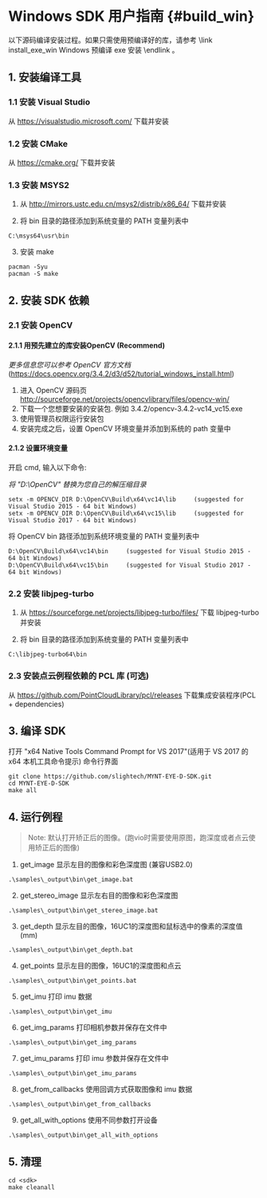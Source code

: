 # Windows SDK 用户指南 {#build_win}

以下源码编译安装过程。如果只需使用预编译好的库，请参考 \link install_exe_win Windows 预编译 exe 安装 \endlink 。

## 1. 安装编译工具

### 1.1 安装 Visual Studio

从 https://visualstudio.microsoft.com/ 下载并安装

### 1.2 安装 CMake

从 https://cmake.org/ 下载并安装

### 1.3 安装 MSYS2

1) 从 http://mirrors.ustc.edu.cn/msys2/distrib/x86_64/ 下载并安装

2) 将 bin 目录的路径添加到系统变量的 PATH 变量列表中

```
C:\msys64\usr\bin
```

3) 安装 make

```
pacman -Syu
pacman -S make
```

## 2. 安装 SDK 依赖

### 2.1 安装 OpenCV

#### 2.1.1 用预先建立的库安装OpenCV (Recommend)

*更多信息您可以参考 OpenCV 官方文档* (https://docs.opencv.org/3.4.2/d3/d52/tutorial_windows_install.html)

1) 进入 OpenCV 源码页 http://sourceforge.net/projects/opencvlibrary/files/opencv-win/
2) 下载一个您想要安装的安装包. 例如 3.4.2/opencv-3.4.2-vc14_vc15.exe
3) 使用管理员权限运行安装包
4) 安装完成之后，设置 OpenCV 环境变量并添加到系统的 path 变量中

#### 2.1.2 设置环境变量

开启 cmd, 输入以下命令:

*将 "D:\OpenCV" 替换为您自己的解压缩目录*

```
setx -m OPENCV_DIR D:\OpenCV\Build\x64\vc14\lib     (suggested for Visual Studio 2015 - 64 bit Windows)
setx -m OPENCV_DIR D:\OpenCV\Build\x64\vc15\lib     (suggested for Visual Studio 2017 - 64 bit Windows)
```
将 OpenCV bin 路径添加到系统环境变量的 PATH 变量列表中

```
D:\OpenCV\Build\x64\vc14\bin     (suggested for Visual Studio 2015 - 64 bit Windows)
D:\OpenCV\Build\x64\vc15\bin     (suggested for Visual Studio 2017 - 64 bit Windows)
```

### 2.2 安装 libjpeg-turbo

1) 从 https://sourceforge.net/projects/libjpeg-turbo/files/ 下载 libjpeg-turbo 并安装

2) 将 bin 目录的路径添加到系统变量的 PATH 变量列表中

```
C:\libjpeg-turbo64\bin
```

### 2.3 安装点云例程依赖的 PCL 库 (可选)

从 https://github.com/PointCloudLibrary/pcl/releases 下载集成安装程序(PCL + dependencies)

## 3. 编译 SDK

打开 "x64 Native Tools Command Prompt for VS 2017"(适用于 VS 2017 的 x64 本机工具命令提示) 命令行界面

```
git clone https://github.com/slightech/MYNT-EYE-D-SDK.git
cd MYNT-EYE-D-SDK
make all
```

## 4. 运行例程

> Note: 默认打开矫正后的图像。(跑vio时需要使用原图，跑深度或者点云使用矫正后的图像)

1) get_image 显示左目的图像和彩色深度图 (兼容USB2.0)

```
.\samples\_output\bin\get_image.bat
```

2) get_stereo_image 显示左右目的图像和彩色深度图

```
.\samples\_output\bin\get_stereo_image.bat
```

3) get_depth 显示左目的图像，16UC1的深度图和鼠标选中的像素的深度值(mm)

```
.\samples\_output\bin\get_depth.bat
```

4) get_points 显示左目的图像，16UC1的深度图和点云

```
.\samples\_output\bin\get_points.bat
```

5) get_imu 打印 imu 数据

```
.\samples\_output\bin\get_imu
```

6) get_img_params 打印相机参数并保存在文件中

```
.\samples\_output\bin\get_img_params
```

7) get_imu_params 打印 imu 参数并保存在文件中

```
.\samples\_output\bin\get_imu_params
```

8) get_from_callbacks 使用回调方式获取图像和 imu 数据

```
.\samples\_output\bin\get_from_callbacks
```

9) get_all_with_options 使用不同参数打开设备

```
.\samples\_output\bin\get_all_with_options
```

## 5. 清理

```
cd <sdk>
make cleanall
```

